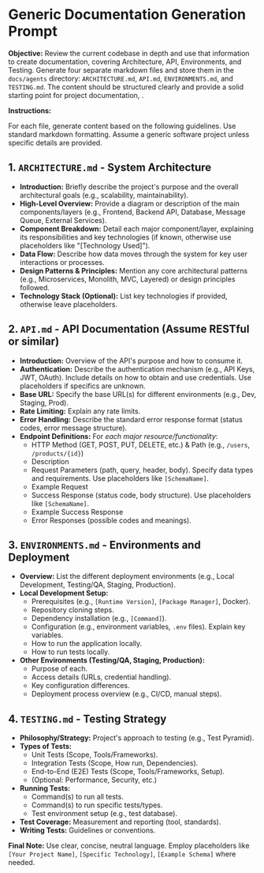 # Generic Documentation Generation Prompt

**Objective:** Review the current codebase in depth and use that information to create  documentation, covering Architecture, API, Environments, and Testing. Generate four separate markdown files and store them in the `docs/agents` directory: `ARCHITECTURE.md`, `API.md`, `ENVIRONMENTS.md`, and `TESTING.md`. The content should be structured clearly and provide a solid starting point for project documentation, .

**Instructions:**

For each file, generate content based on the following guidelines. Use standard markdown formatting. Assume a generic software project unless specific details are provided.

## 1. `ARCHITECTURE.md` - System Architecture

*   **Introduction:** Briefly describe the project's purpose and the overall architectural goals (e.g., scalability, maintainability).
*   **High-Level Overview:** Provide a diagram or description of the main components/layers (e.g., Frontend, Backend API, Database, Message Queue, External Services).
*   **Component Breakdown:** Detail each major component/layer, explaining its responsibilities and key technologies (if known, otherwise use placeholders like "[Technology Used]").
*   **Data Flow:** Describe how data moves through the system for key user interactions or processes.
*   **Design Patterns & Principles:** Mention any core architectural patterns (e.g., Microservices, Monolith, MVC, Layered) or design principles followed.
*   **Technology Stack (Optional):** List key technologies if provided, otherwise leave placeholders.

## 2. `API.md` - API Documentation (Assume RESTful or similar)

*   **Introduction:** Overview of the API's purpose and how to consume it.
*   **Authentication:** Describe the authentication mechanism (e.g., API Keys, JWT, OAuth). Include details on how to obtain and use credentials. Use placeholders if specifics are unknown.
*   **Base URL:** Specify the base URL(s) for different environments (e.g., Dev, Staging, Prod).
*   **Rate Limiting:** Explain any rate limits.
*   **Error Handling:** Describe the standard error response format (status codes, error message structure).
*   **Endpoint Definitions:** For *each major resource/functionality*:
    *   HTTP Method (GET, POST, PUT, DELETE, etc.) & Path (e.g., `/users`, `/products/{id}`)
    *   Description
    *   Request Parameters (path, query, header, body). Specify data types and requirements. Use placeholders like `[SchemaName]`.
    *   Example Request
    *   Success Response (status code, body structure). Use placeholders like `[SchemaName]`.
    *   Example Success Response
    *   Error Responses (possible codes and meanings).

## 3. `ENVIRONMENTS.md` - Environments and Deployment

*   **Overview:** List the different deployment environments (e.g., Local Development, Testing/QA, Staging, Production).
*   **Local Development Setup:**
    *   Prerequisites (e.g., `[Runtime Version]`, `[Package Manager]`, Docker).
    *   Repository cloning steps.
    *   Dependency installation (e.g., `[Command]`).
    *   Configuration (e.g., environment variables, `.env` files). Explain key variables.
    *   How to run the application locally.
    *   How to run tests locally.
*   **Other Environments (Testing/QA, Staging, Production):**
    *   Purpose of each.
    *   Access details (URLs, credential handling).
    *   Key configuration differences.
    *   Deployment process overview (e.g., CI/CD, manual steps).

## 4. `TESTING.md` - Testing Strategy

*   **Philosophy/Strategy:** Project's approach to testing (e.g., Test Pyramid).
*   **Types of Tests:**
    *   Unit Tests (Scope, Tools/Frameworks).
    *   Integration Tests (Scope, How run, Dependencies).
    *   End-to-End (E2E) Tests (Scope, Tools/Frameworks, Setup).
    *   (Optional: Performance, Security, etc.)
*   **Running Tests:**
    *   Command(s) to run all tests.
    *   Command(s) to run specific tests/types.
    *   Test environment setup (e.g., test database).
*   **Test Coverage:** Measurement and reporting (tool, standards).
*   **Writing Tests:** Guidelines or conventions.

**Final Note:** Use clear, concise, neutral language. Employ placeholders like `[Your Project Name]`, `[Specific Technology]`, `[Example Schema]` where needed.